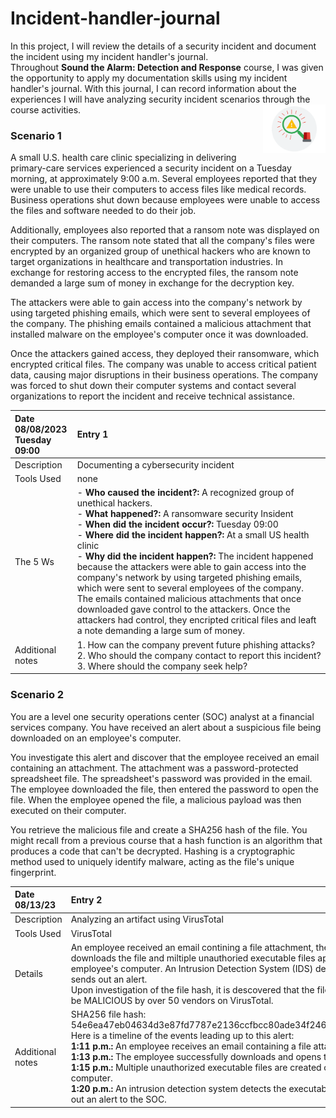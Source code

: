 # Incident-handler-journal

In this project, I will review the details of a security incident and document the incident using my incident handler's journal. <br>
Throughout **Sound the Alarm: Detection and Response** course, I was given the opportunity to apply my documentation skills using my incident handler's journal. With this journal, I can record information about the experiences I will have analyzing security incident scenarios through the course activities.
<img src="images/detectionimage.png" width=100 align=right>

### Scenario 1

A small U.S. health care clinic specializing in delivering primary-care services experienced a security incident on a Tuesday morning, at approximately 9:00 a.m. Several employees reported that they were unable to use their computers to access files like medical records. Business operations shut down because employees were unable to access the files and software needed to do their job.

Additionally, employees also reported that a ransom note was displayed on their computers. The ransom note stated that all the company's files were encrypted by an organized group of unethical hackers who are known to target organizations in healthcare and transportation industries. In exchange for restoring access to the encrypted files, the ransom note demanded a large sum of money in exchange for the decryption key. 

The attackers were able to gain access into the company's network by using targeted phishing emails, which were sent to several employees of the company. The phishing emails contained a malicious attachment that installed malware on the employee's computer once it was downloaded.

Once the attackers gained access, they deployed their ransomware, which encrypted critical files. The company was unable to access critical patient data, causing major disruptions in their business operations. The company was forced to shut down their computer systems and contact several organizations to report the incident and receive technical assistance.


| Date<br> 08/08/2023 <br>Tuesday 09:00 | Entry 1 |
| :--- | :--- |
| Description | Documenting a cybersecurity incident     |
|   Tools Used   | none     |
| The 5 Ws     | - **Who caused the incident?:** A recognized group of unethical hackers. <br> - **What happened?:** A ransomware security Insident <br> - **When did the incident occur?:** Tuesday 09:00 <br> - **Where did the incident happen?:** At a small US health clinic <br> - **Why did the incident happen?:** The incident happened because the attackers were able to gain access into the company's network by using targeted phishing emails, which were sent to several employees of the company. The emails contained malicious attachments that once downloaded gave control to the attackers. Once the attackers had control, they encripted critical files and leaft a note demanding a large sum of money.     |               
| Additional notes | 1. How can the company prevent future phishing attacks? <br> 2. Who should the company contact to report this incident? <br> 3. Where should the company seek help?     |


### Scenario 2

You are a level one security operations center (SOC) analyst at a financial services company. You have received an alert about a suspicious file being downloaded on an employee's computer. 

You investigate this alert and discover that the employee received an email containing an attachment. The attachment was a password-protected spreadsheet file. The spreadsheet's password was provided in the email. The employee downloaded the file, then entered the password to open the file. When the employee opened the file, a malicious payload was then executed on their computer. 

You retrieve the malicious file and create a SHA256 hash of the file. You might recall from a previous course that a hash function is an algorithm that produces a code that can't be decrypted. Hashing is a cryptographic method used to uniquely identify malware, acting as the file's unique fingerprint.

| Date<br> 08/13/23 | Entry 2 |
| :--- | :--- |
| Description     | Analyzing an artifact using VirusTotal     |
| Tools Used     |  VirusTotal    |
| Details     |  An employee received an email contining a file attachment, the employee downloads the file and miltiple unauthoried executable files appear on the employee's computer. An Intrusion Detection System (IDS) detects the files and sends out an alert.<br> Upon investigation of the file hash, it is descovered that the file hash was found to be MALICIOUS by over 50 vendors on VirusTotal.    |
| Additional notes     | SHA256 file hash: 54e6ea47eb04634d3e87fd7787e2136ccfbcc80ade34f246a12cf93bab527f6b<br> Here is a timeline of the events leading up to this alert:<br>**1:11 p.m.:** An employee receives an email containing a file attachment.<br>**1:13 p.m.:** The employee successfully downloads and opens the file.<br>**1:15 p.m.:** Multiple unauthorized executable files are created on the employee's computer.<br>**1:20 p.m.:** An intrusion detection system detects the executable files and sends out an alert to the SOC.     |



<!--

column layout

| Date<br> | Entry  |
| :--- | :--- |
|      |      |
|      |      |
|      |      |
|      |      |

-->
